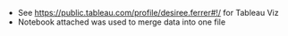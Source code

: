 - See https://public.tableau.com/profile/desiree.ferrer#!/ for Tableau Viz
- Notebook attached was used to merge data into one file

